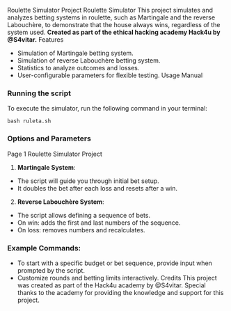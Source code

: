Roulette Simulator Project
Roulette Simulator
This project simulates and analyzes betting systems in roulette, such as Martingale and the reverse
Labouchère,
to demonstrate that the house always wins, regardless of the system used.
**Created as part of the ethical hacking academy Hack4u by @S4vitar.**
Features
- Simulation of Martingale betting system.
- Simulation of reverse Labouchère betting system.
- Statistics to analyze outcomes and losses.
- User-configurable parameters for flexible testing.
Usage Manual
### Running the script
To execute the simulator, run the following command in your terminal:
```
bash ruleta.sh
```
### Options and Parameters
Page 1
Roulette Simulator Project
1. **Martingale System**:
- The script will guide you through initial bet setup.
- It doubles the bet after each loss and resets after a win.
2. **Reverse Labouchère System**:
- The script allows defining a sequence of bets.
- On win: adds the first and last numbers of the sequence.
- On loss: removes numbers and recalculates.
### Example Commands:
- To start with a specific budget or bet sequence, provide input when prompted by the script.
- Customize rounds and betting limits interactively.
Credits
This project was created as part of the Hack4u academy by @S4vitar.
Special thanks to the academy for providing the knowledge and support for this project.
